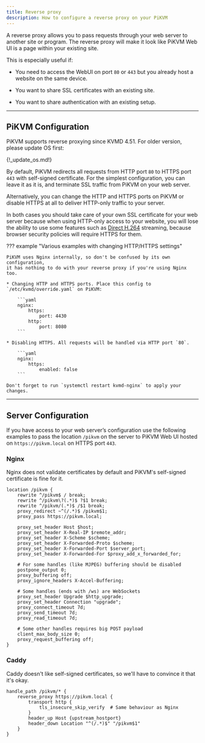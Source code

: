 ```yaml
---
title: Reverse proxy
description: How to configure a reverse proxy on your PiKVM
---
```


A reverse proxy allows you to pass requests through your web server to
another site or program. The reverse proxy will make it look like PiKVM
Web UI is a page within your existing site.

This is especially useful if:

* You need to access the WebUI on port `80` or `443` but you already host a website on the same device.

* You want to share SSL certificates with an existing site.

* You want to share authentication with an existing setup.


-----
## PiKVM Configuration

PiKVM supports reverse proxying since KVMD 4.51. For older version, please update OS first:

{!_update_os.md!}

By default, PiKVM redirects all requests from HTTP port `80` to HTTPS port `443` with self-signed
certificate. For the simplest configuration, you can leave it as it is, and terminate
SSL traffic from PiKVM on your web server.

Alternatively, you can change the HTTP and HTTPS ports on PiKVM or disable HTTPS at all
to deliver HTTP-only traffic to your server.

In both cases you should take care of your own SSL certificate for your web server because
when using HTTP-only access to your website, you will lose the ability to use some features
such as [Direct H.264](video.md) streaming, because browser security policies will require
HTTPS for them.

??? example "Various examples with changing HTTP/HTTPS settings"

    PiKVM uses Nginx internally, so don't be confused by its own configuration,
    it has nothing to do with your reverse proxy if you're using Nginx too.

    * Changing HTTP and HTTPS ports. Place this config to `/etc/kvmd/override.yaml` on PiKVM:

        ```yaml
        nginx:
            https:
                port: 4430
            http:
                port: 8080
        ```

    * Disabling HTTPS. All requests will be handled via HTTP port `80`.

        ```yaml
        nginx:
            https:
                enabled: false
        ```

    Don't forget to run `systemctl restart kvmd-nginx` to apply your changes.

-----
## Server Configuration

If you have access to your web server’s configuration use the following examples
to pass the location `/pikvm` on the server to PiKVM Web UI hosted on `https://pikvm.local`
on HTTPS port `443`.


### Nginx

Nginx does not validate certificates by default and PiKVM's self-signed certificate is fine for it.

```nginx
location /pikvm {
    rewrite ^/pikvm$ / break;
    rewrite ^/pikvm\?(.*)$ ?$1 break;
    rewrite ^/pikvm/(.*)$ /$1 break;
    proxy_redirect ~^(/.*)$ /pikvm$1;
    proxy_pass https://pikvm.local;

    proxy_set_header Host $host;
    proxy_set_header X-Real-IP $remote_addr;
    proxy_set_header X-Scheme $scheme;
    proxy_set_header X-Forwarded-Proto $scheme;
    proxy_set_header X-Forwarded-Port $server_port;
    proxy_set_header X-Forwarded-For $proxy_add_x_forwarded_for;

    # For some handles (like MJPEG) buffering should be disabled
    postpone_output 0;
    proxy_buffering off;
    proxy_ignore_headers X-Accel-Buffering;

    # Some handles (ends with /ws) are WebSockets
    proxy_set_header Upgrade $http_upgrade;
    proxy_set_header Connection "upgrade";
    proxy_connect_timeout 7d;
    proxy_send_timeout 7d;
    proxy_read_timeout 7d;

    # Some other handles requires big POST payload
    client_max_body_size 0;
    proxy_request_buffering off;
}
```


### Caddy

Caddy doesn't like self-signed certificates, so we'll have to convince it that it's okay.

```nginx
handle_path /pikvm/* {
    reverse_proxy https://pikvm.local {
        transport http {
            tls_insecure_skip_verify  # Same behaviour as Nginx
        }
        header_up Host {upstream_hostport}
        header_down Location "^(/.*)$" "/pikvm$1"
    }
}
```
